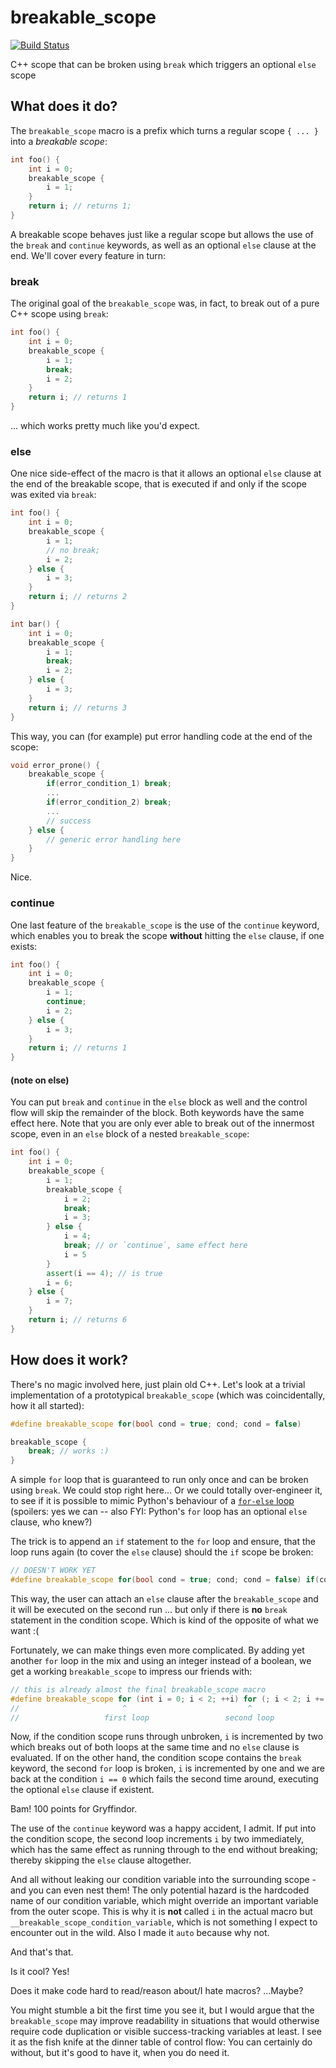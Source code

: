 # breakable_scope

[![Build Status](https://travis-ci.org/clemenssielaff/breakable_scope.svg?branch=master)](https://travis-ci.org/clemenssielaff/breakable_scope)

C++ scope that can be broken using `break` which triggers an optional `else` scope

## What does it do?

The `breakable_scope` macro is a prefix which turns a regular scope `{ ... }` into a *breakable scope*:

```C++
int foo() {
    int i = 0;
    breakable_scope {
        i = 1;
    }
    return i; // returns 1;
}
```

A breakable scope behaves just like a regular scope but allows the use of the `break` and `continue` keywords, as well as an optional `else` clause at the end. We'll cover every feature in turn:

### break

The original goal of the `breakable_scope` was, in fact, to break out of a pure C++ scope using `break`:

```C++
int foo() {
    int i = 0;
    breakable_scope {
        i = 1;
        break;
        i = 2;
    }
    return i; // returns 1
}
```

... which works pretty much like you'd expect.

### else

One nice side-effect of the macro is that it allows an optional `else` clause at the end of the breakable scope, that is executed if and only if the scope was exited via `break`:

```C++
int foo() {
    int i = 0;
    breakable_scope {
        i = 1;
        // no break;
        i = 2;
    } else {
        i = 3;
    }
    return i; // returns 2
}

int bar() {
    int i = 0;
    breakable_scope {
        i = 1;
        break;
        i = 2;
    } else {
        i = 3;
    }
    return i; // returns 3
}
```
    
This way, you can (for example) put error handling code at the end of the scope:

```C++
void error_prone() {
    breakable_scope {
        if(error_condition_1) break;
        ...
        if(error_condition_2) break;
        ...
        // success
    } else {
        // generic error handling here
    }
}
```

Nice.

### continue

One last feature of the `breakable_scope` is the use of the `continue` keyword, which enables you to break the scope **without** hitting the `else` clause, if one exists:

```C++
int foo() {
    int i = 0;
    breakable_scope {
        i = 1;
        continue;
        i = 2;
    } else {
        i = 3;
    }
    return i; // returns 1
}
```

#### (note on else)
You can put `break` and `continue` in the `else` block as well and the control flow will skip the remainder of the block. Both keywords have the same effect here. Note that you are only ever able to break out of the innermost scope, even in an `else` block of a nested `breakable_scope`:

```C++
int foo() {
    int i = 0;
    breakable_scope {
        i = 1;
        breakable_scope {
            i = 2;
            break;
            i = 3;
        } else {
            i = 4;
            break; // or `continue`, same effect here
            i = 5
        }
        assert(i == 4); // is true
        i = 6;
    } else {
        i = 7;
    }
    return i; // returns 6
}
```

## How does it work?

There's no magic involved here, just plain old C++. Let's look at a trivial implementation of a prototypical `breakable_scope` (which was coincidentally, how it all started):

```C++
#define breakable_scope for(bool cond = true; cond; cond = false)

breakable_scope {
    break; // works :)
}
```

A simple `for` loop that is guaranteed to run only once and can be broken using `break`. We could stop right here...
Or we could totally over-engineer it, to see if it is possible to mimic Python's behaviour of a [`for-else` loop](http://book.pythontips.com/en/latest/for_-_else.html) (spoilers: yes we can -- also FYI: Python's `for` loop has an optional `else` clause, who knew?)

The trick is to append an `if` statement to the `for` loop and ensure, that the loop runs again (to cover the `else` clause) should the `if` scope be broken:

```C++
// DOESN'T WORK YET
#define breakable_scope for(bool cond = true; cond; cond = false) if(cond)
```

This way, the user can attach an `else` clause after the `breakable_scope` and it will be executed on the second run ... but only if there is **no** `break` statement in the condition scope. Which is kind of the opposite of what we want :(

Fortunately, we can make things even more complicated. By adding yet another `for` loop in the mix and using an integer instead of a boolean, we get a working `breakable_scope` to impress our friends with:

```C++
// this is already almost the final breakable_scope macro
#define breakable_scope for (int i = 0; i < 2; ++i) for (; i < 2; i += 2) if (i == 0)
//                       ^                           ^                                ^
//                   first loop                 second loop                    condition scope
```
    
Now, if the condition scope runs through unbroken, `i` is incremented by two which breaks out of both loops at the same time and no `else` clause is evaluated. If on the other hand, the condition scope contains the `break` keyword, the second `for` loop is broken, `i` is incremented by one and we are back at the condition `i == 0` which fails the second time around, executing the optional `else` clause if existent.

Bam! 100 points for Gryffindor.

The use of the `continue` keyword was a happy accident, I admit. If put into the condition scope, the second loop increments `i` by two immediately, which has the same effect as running through to the end without breaking; thereby skipping the `else` clause altogether.

And all without leaking our condition variable into the surrounding scope - and you can even nest them!
The only potential hazard is the hardcoded name of our condition variable, which might override an important variable from the outer scope. This is why it is **not** called `i` in the actual macro but `__breakable_scope_condition_variable`, which is not something I expect to encounter out in the wild. Also I made it `auto` because why not.

And that's that.

Is it cool? Yes! 

Does it make code hard to read/reason about/I hate macros? ...Maybe?

You might stumble a bit the first time you see it, but I would argue that the `breakable_scope` may improve readability in situations that would otherwise require code duplication or visible success-tracking variables at least.
I see it as the fish knife at the dinner table of control flow: You can certainly do without, but it's good to have it, when you do need it.
